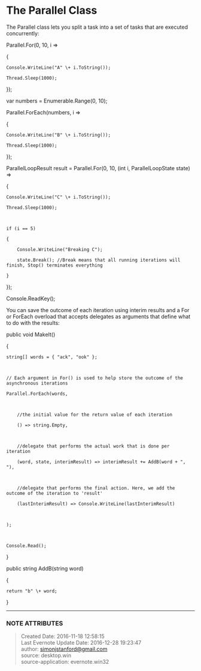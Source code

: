 # The Parallel Class

The Parallel class lets you split a task into a set of tasks that are executed
concurrently:

  

Parallel.For(0, 10, i =>

{

    Console.WriteLine("A" \+ i.ToString());

    Thread.Sleep(1000);

});

  

var numbers = Enumerable.Range(0, 10);

Parallel.ForEach(numbers, i =>

{

    Console.WriteLine("B" \+ i.ToString());

    Thread.Sleep(1000);

});

  

ParallelLoopResult result = Parallel.For(0, 10, (int i, ParallelLoopState
state) =>

{

    Console.WriteLine("C" \+ i.ToString());

    Thread.Sleep(1000);

  

    if (i == 5)

    {

        Console.WriteLine("Breaking C");

        state.Break(); //Break means that all running iterations will finish, Stop() terminates everything

    }

});

  

Console.ReadKey();

  

You can save the outcome of each iteration using interim results and a For or
ForEach overload that accepts delegates as arguments that define what to do
with the results:

  

public void MakeIt()

{

    string[] words = { "ack", "ook" };

  

    // Each argument in For() is used to help store the outcome of the asynchronous iterations

    Parallel.ForEach(words,

  

        //the initial value for the return value of each iteration

        () => string.Empty,

  

        //delegate that performs the actual work that is done per iteration

        (word, state, interimResult) => interimResult += AddB(word + ", "),

  

        //delegate that performs the final action. Here, we add the outcome of the iteration to 'result'

        (lastInterimResult) => Console.WriteLine(lastInterimResult)

  

    );

  

    Console.Read();

}

  

public string AddB(string word)

{

    return "b" \+ word;

}

  


---
### NOTE ATTRIBUTES
>Created Date: 2016-11-18 12:58:15  
>Last Evernote Update Date: 2016-12-28 19:23:47  
>author: simonjstanford@gmail.com  
>source: desktop.win  
>source-application: evernote.win32  
<!--stackedit_data:
eyJoaXN0b3J5IjpbMjY2ODc3MjUxXX0=
-->